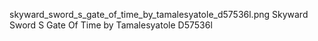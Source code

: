 skyward_sword_s_gate_of_time_by_tamalesyatole_d57536l.png Skyward Sword S Gate Of Time by Tamalesyatole D57536l
